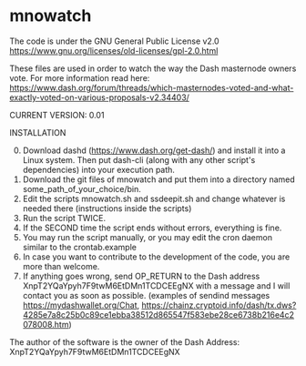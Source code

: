 # mnowatch

The code is under the GNU General Public License v2.0 
https://www.gnu.org/licenses/old-licenses/gpl-2.0.html

These files are used in order to watch the way the Dash masternode owners vote. For more information read here:
https://www.dash.org/forum/threads/which-masternodes-voted-and-what-exactly-voted-on-various-proposals-v2.34403/

CURRENT VERSION: 0.01

INSTALLATION

0) Download dashd (https://www.dash.org/get-dash/) and install it into a Linux system. Then put dash-cli (along with any other script's dependencies) into your execution path.
1) Download the git files of mnowatch and put them into a directory named some_path_of_your_choice/bin.
2) Edit the scripts mnowatch.sh and ssdeepit.sh and change whatever is needed there (instructions inside the scripts)
3) Run the script TWICE.
4) If the SECOND time the script ends without errors, everything is fine.
5) You may run the script manually, or you may edit the cron daemon similar to the crontab.example
6) In case you want to contribute to the development of the code, you are more than welcome.
7) If anything goes wrong, send OP_RETURN to the Dash address XnpT2YQaYpyh7F9twM6EtDMn1TCDCEEgNX with a message and I will contact you as soon as possible. (examples of sendind messages https://mydashwallet.org/Chat, https://chainz.cryptoid.info/dash/tx.dws?4285e7a8c25b0c89ce1ebba38512d865547f583ebe28ce6738b216e4c2078008.htm)

The author of the software is the owner of the Dash Address: XnpT2YQaYpyh7F9twM6EtDMn1TCDCEEgNX
